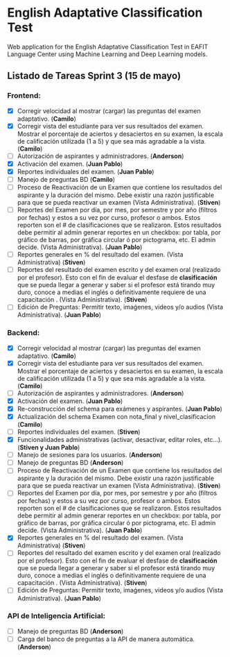 # English Adaptative Classification Test

Web application for the English Adaptative Classification Test in EAFIT Language Center using Machine Learning and Deep Learning models.

## Listado de Tareas Sprint 3 (15 de mayo)

### Frontend:

- [x] Corregir velocidad al mostrar (cargar) las preguntas del examen adaptativo. (**Camilo**)
- [x] Corregir vista del estudiante para ver sus resultados del examen. Mostrar el porcentaje de aciertos y desaciertos en su examen, la escala de calificación utilizada (1 a 5) y que sea más agradable a la vista. (**Camilo**)
- [ ] Autorización de aspirantes y administradores. (**Anderson**)
- [x] Activación del examen. (**Juan Pablo**)
- [x] Reportes individuales del examen. (**Juan Pablo**)
- [ ] Manejo de preguntas BD (**Camilo**)
- [ ] Proceso de Reactivación de un Examen que contiene los resultados del aspirante y la duración del mismo. Debe existir una razón justificable para que se pueda reactivar un examen (Vista Administrativa). (**Stiven**)
- [ ] Reportes del Examen por día, por mes, por semestre y por año (filtros por fechas) y estos a su vez por curso, profesor o ambos. Estos reporten son el # de clasificaciones que se realizaron. Estos resultados debe permitir al admin generar reportes en un checkbox: por tabla, por gráfico de barras, por gráfica circular ó por pictograma, etc. El admin decide. (Vista Administrativa). (**Juan Pablo**)
- [ ] Reportes generales en % del resultado del examen. (Vista Administrativa) (**Stiven**)
- [ ] Reportes del resultado del examen escrito y del examen oral (realizado por el profesor). Esto con el fin de evaluar el desfase de **clasificación** que se pueda llegar a generar y saber si el profesor está tirando muy duro, conoce a medias el inglés o definitivamente requiere de una capacitación . (Vista Administrativa). (**Stiven**)
- [ ] Edición de Preguntas: Permitir texto, imaǵenes, videos y/o audios (Vista Administrativa). (**Juan Pablo**)

### Backend:

- [x] Corregir velocidad al mostrar (cargar) las preguntas del examen adaptativo. (**Camilo**)
- [x] Corregir vista del estudiante para ver sus resultados del examen. Mostrar el porcentaje de aciertos y desaciertos en su examen, la escala de calificación utilizada (1 a 5) y que sea más agradable a la vista. (**Camilo**)
- [ ] Autorización de aspirantes y administradores. (**Anderson**)
- [x] Activación del examen. (**Juan Pablo**)
- [x] Re-construcción del schema para exámenes y aspirantes. (**Juan Pablo**)
- [x] Actualización del schema Examen con nota_final y nivel_clasificacion (**Camilo**)
- [ ] Reportes individuales del examen. (**Stiven**)
- [x] Funcionalidades administrativas (activar, desactivar, editar roles, etc...). (**Stiven y Juan Pablo**)
- [ ] Manejo de sesiones para los usuarios. (**Anderson**)
- [ ] Manejo de preguntas BD (**Anderson**)
- [ ] Proceso de Reactivación de un Examen que contiene los resultados del aspirante y la duración del mismo. Debe existir una razón justificable para que se pueda reactivar un examen (Vista Administrativa). (**Stiven**)
- [ ] Reportes del Examen por día, por mes, por semestre y por año (filtros por fechas) y estos a su vez por curso, profesor o ambos. Estos reporten son el # de clasificaciones que se realizaron. Estos resultados debe permitir al admin generar reportes en un checkbox: por tabla, por gráfico de barras, por gráfica circular ó por pictograma, etc. El admin decide. (Vista Administrativa). (**Juan Pablo**)
- [x] Reportes generales en % del resultado del examen. (Vista Administrativa) (**Stiven**)
- [ ] Reportes del resultado del examen escrito y del examen oral (realizado por el profesor). Esto con el fin de evaluar el desfase de **clasificación** que se pueda llegar a generar y saber si el profesor está tirando muy duro, conoce a medias el inglés o definitivamente requiere de una capacitación . (Vista Administrativa). (**Stiven**)
- [ ] Edición de Preguntas: Permitir texto, imaǵenes, videos y/o audios (Vista Administrativa). (**Juan Pablo**)

### API de Inteligencia Artificial:

- [ ] Manejo de preguntas BD (**Anderson**)
- [ ] Carga del banco de preguntas a la API de manera automática. (**Anderson**)
